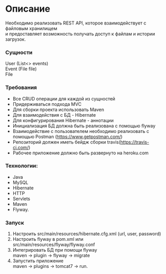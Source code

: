 # Описание
Необходимо реализовать REST API, которое взаимодействует с файловым хранилищем  
и предоставляет возможность получать доступ к файлам и истории загрузок.  
### Сущности
User (List<> events)  
Event (File file)  
File  
 
### Требования
* Все CRUD операции для каждой из сущностей
* Придерживаться подхода MVC
* Для сборки проекта использовать Maven
* Для взаимодействия с БД - Hibernate
* Для конфигурирования Hibernate - аннотации
* Инициализация БД должна быть реализована с помощью flyway
* Взаимодействие с пользователем необходимо реализовать с помощью Postman (https://www.getpostman.com/)
* Репозиторий должен иметь бейдж сборки travis(https://travis-ci.com/)
* Рабочее приложение должно быть развернуто на heroku.com
### Технологии: 
* Java
* MySQL
* Hibernate
* HTTP
* Servlets
* Maven 
* Flyway.

### Запуск
1. Настроить src/main/resources/hibernate.cfg.xml (url, user, password)  
2. Настроить flyway в pom.xml или src/main/resources/flyway/flyway.conf
3. Интегрировать БД при помощи flyway  
   maven -> plugin -> flyway -> migrate
4. Запустить приложение  
   maven -> plugins -> tomcat7 -> run.
